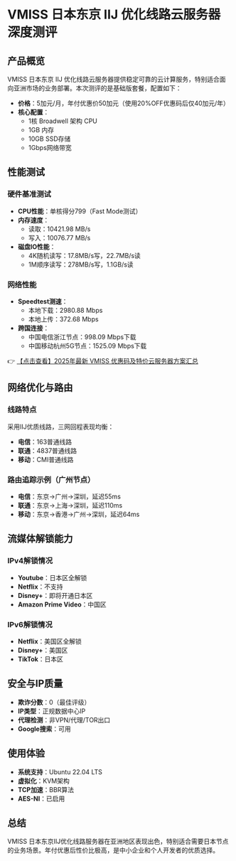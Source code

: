 # VMISS 日本东京 IIJ 优化线路云服务器深度测评

## 产品概览
VMISS 日本东京 IIJ 优化线路云服务器提供稳定可靠的云计算服务，特别适合面向亚洲市场的业务部署。本次测评的是基础版套餐，配置如下：

- **价格**：5加元/月，年付优惠价50加元（使用20%OFF优惠码后仅40加元/年）
- **核心配置**：
  - 1核 Broadwell 架构 CPU
  - 1GB 内存
  - 10GB SSD存储
  - 1Gbps网络带宽

## 性能测试

### 硬件基准测试
- **CPU性能**：单核得分799（Fast Mode测试）
- **内存速度**：
  - 读取：10421.98 MB/s
  - 写入：10076.77 MB/s
- **磁盘IO性能**：
  - 4K随机读写：17.8MB/s写，22.7MB/s读
  - 1M顺序读写：278MB/s写，1.1GB/s读

### 网络性能
- **Speedtest测速**：
  - 本地下载：2980.88 Mbps
  - 本地上传：372.68 Mbps
- **跨国连接**：
  - 中国电信浙江节点：998.09 Mbps下载
  - 中国移动杭州5G节点：1525.09 Mbps下载

👉 [【点击查看】2025年最新 VMISS 优惠码及特价云服务器方案汇总](https://bit.ly/Vmiss)

## 网络优化与路由

### 线路特点
采用IIJ优质线路，三网回程表现均衡：
- **电信**：163普通线路
- **联通**：4837普通线路
- **移动**：CMI普通线路

### 路由追踪示例（广州节点）
- **电信**：东京→广州→深圳，延迟55ms
- **联通**：东京→上海→深圳，延迟110ms
- **移动**：东京→香港→广州→深圳，延迟64ms

## 流媒体解锁能力

### IPv4解锁情况
- **Youtube**：日本区全解锁
- **Netflix**：不支持
- **Disney+**：即将开通日本区
- **Amazon Prime Video**：中国区

### IPv6解锁情况
- **Netflix**：美国区全解锁
- **Disney+**：美国区
- **TikTok**：日本区

## 安全与IP质量
- **欺诈分数**：0（最佳评级）
- **IP类型**：正规数据中心IP
- **代理检测**：非VPN/代理/TOR出口
- **Google搜索**：可用

## 使用体验
- **系统支持**：Ubuntu 22.04 LTS
- **虚拟化**：KVM架构
- **TCP加速**：BBR算法
- **AES-NI**：已启用

## 总结
VMISS 日本东京IIJ优化线路服务器在亚洲地区表现出色，特别适合需要日本节点的业务场景。年付优惠后性价比极高，是中小企业和个人开发者的优质选择。